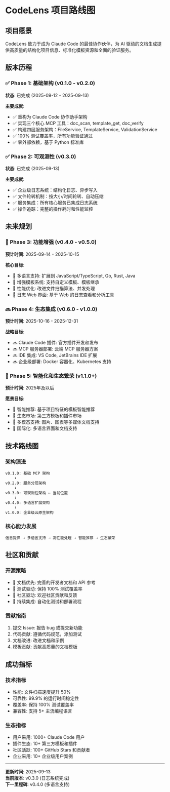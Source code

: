# CodeLens 项目路线图

## 项目愿景

CodeLens 致力于成为 Claude Code 的最佳协作伙伴，为 AI 驱动的文档生成提供高质量的结构化项目信息、标准化模板资源和全面的验证服务。

## 版本历程

### ✅ Phase 1: 基础架构 (v0.1.0 - v0.2.0)
**状态**: 已完成 (2025-09-12 - 2025-09-13)

**主要成就**:
- ✅ 重构为 Claude Code 协作助手架构
- ✅ 实现三个核心 MCP 工具：doc_scan, template_get, doc_verify
- ✅ 构建四层服务架构：FileService, TemplateService, ValidationService
- ✅ 100% 测试覆盖率，所有功能验证通过
- ✅ 零外部依赖，基于 Python 标准库

### ✅ Phase 2: 可观测性 (v0.3.0)
**状态**: 已完成 (2025-09-13)

**主要成就**:
- ✅ 企业级日志系统：结构化日志、异步写入
- ✅ 文件轮转机制：按大小/时间轮转、自动压缩
- ✅ 服务集成：所有核心服务已集成日志系统
- ✅ 操作追踪：完整的操作耗时和性能监控

## 未来规划

### 🔄 Phase 3: 功能增强 (v0.4.0 - v0.5.0)
**预计时间**: 2025-09-14 - 2025-10-15

**核心目标**:
- 🔄 多语言支持: 扩展到 JavaScript/TypeScript, Go, Rust, Java
- 🔄 增强模板系统: 支持自定义模板、模板继承
- 🔄 性能优化: 改进文件扫描算法、并发处理
- 🔄 日志 Web 界面: 基于 Web 的日志查看和分析工具

### 🔜 Phase 4: 生态集成 (v0.6.0 - v1.0.0)
**预计时间**: 2025-10-16 - 2025-12-31

**战略目标**:
- 🔜 Claude Code 插件: 官方插件开发和发布
- 🔜 MCP 服务器部署: 云端 MCP 服务器方案
- 🔜 IDE 集成: VS Code, JetBrains IDE 扩展
- 🔜 企业级部署: Docker 容器化、Kubernetes 支持

### 🚀 Phase 5: 智能化和生态繁荣 (v1.1.0+)
**预计时间**: 2025年及以后

**愿景目标**:
- 🚀 智能推荐: 基于项目特征的模板智能推荐
- 🚀 生态市场: 第三方模板和插件市场
- 🚀 多模态支持: 图片、图表等多媒体文档支持
- 🚀 国际化: 多语言界面和文档支持

## 技术路线图

### 架构演进
```
v0.1.0: 基础 MCP 架构
    ↓
v0.2.0: 服务分层架构
    ↓
v0.3.0: 可观测性架构 ← 当前位置
    ↓
v0.4.0: 多语言扩展架构
    ↓
v1.0.0: 企业级云原生架构
```

### 核心能力发展
```
信息提供 → 多语言支持 → 高性能处理 → 智能推荐 → 生态繁荣
```

## 社区和贡献

### 开源策略
- 📖 文档优先: 完善的开发者文档和 API 参考
- 🧪 测试驱动: 保持 100% 测试覆盖率
- 🤝 社区驱动: 欢迎社区贡献和反馈
- 🔄 持续集成: 自动化测试和部署流程

### 贡献指南
1. 提交 Issue: 报告 bug 或提交新功能
2. 代码贡献: 遵循代码规范，添加测试
3. 文档改进: 改进文档和示例
4. 模板贡献: 贡献高质量的文档模板

## 成功指标

### 技术指标
- 性能: 文件扫描速度提升 50%
- 可靠性: 99.9% 的运行时间稳定性
- 覆盖率: 保持 100% 测试覆盖率
- 兼容性: 支持 5+ 主流编程语言

### 生态指标
- 用户采用: 1000+ Claude Code 用户
- 插件生态: 10+ 第三方模板和插件
- 社区活跃: 100+ GitHub Stars 和贡献者
- 企业采用: 10+ 企业级用户案例

---

**更新时间**: 2025-09-13  
**当前版本**: v0.3.0 (日志系统完成)  
**下一里程碑**: v0.4.0 (多语言支持)